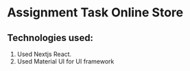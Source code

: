 # Assignment Task Online Store

## Technologies used:

1. Used Nextjs React.
2. Used Material UI for UI framework